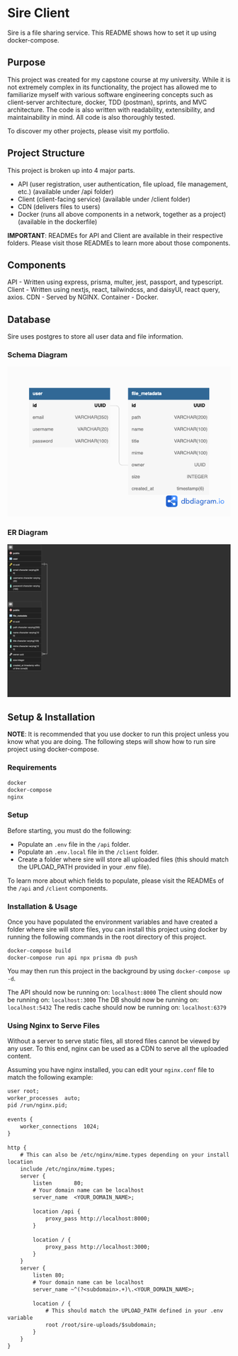 # Sire Client

Sire is a file sharing service. This README shows how to set it up using docker-compose.

## Purpose

This project was created for my capstone course at my university. While it is not extremely complex in its functionality, the project has allowed me to familiarize myself with various software engineering concepts such as client-server architecture, docker, TDD (postman), sprints, and MVC architecture. The code is also written with readability, extensibility, and maintainability in mind. All code is also thoroughly tested.

To discover my other projects, please visit my portfolio.

## Project Structure

This project is broken up into 4 major parts.

- API (user registration, user authentication, file upload, file management, etc.) (available under /api folder)
- Client (client-facing service) (available under /client folder)
- CDN (delivers files to users)
- Docker (runs all above components in a network, together as a project) (available in the dockerfile)

**IMPORTANT**: READMEs for API and Client are available in their respective folders. Please visit those READMEs to learn more about those components.

## Components

API - Written using express, prisma, multer, jest, passport, and typescript.
Client - Written using nextjs, react, tailwindcss, and daisyUI, react query, axios.
CDN - Served by NGINX.
Container - Docker.

## Database

Sire uses postgres to store all user data and file information.

### Schema Diagram

![Schema](./api/prisma/schema_diagram.png)

### ER Diagram

![ERD](./api/prisma/ER_diagram.png)

## Setup & Installation

**NOTE**: It is recommended that you use docker to run this project unless you know what you are doing. The following steps will show how to run sire project using docker-compose.

### Requirements

```
docker
docker-compose
nginx
```

### Setup

Before starting, you must do the following:

- Populate an `.env` file in the `/api` folder.
- Populate an `.env.local` file in the `/client` folder.
- Create a folder where sire will store all uploaded files (this should match the UPLOAD_PATH provided in your .env file).

To learn more about which fields to populate, please visit the READMEs of the `/api` and `/client` components.

### Installation & Usage

Once you have populated the environment variables and have created a folder where sire will store files, you can install this project using docker by running the following commands in the root directory of this project.

```
docker-compose build
docker-compose run api npx prisma db push
```

You may then run this project in the background by using `docker-compose up -d`.

The API should now be running on: `localhost:8000`
The client should now be running on: `localhost:3000`
The DB should now be running on: `localhost:5432`
The redis cache should now be running on: `localhost:6379`

### Using Nginx to Serve Files

Without a server to serve static files, all stored files cannot be viewed by any user. To this end, nginx can be used as a CDN to serve all the uploaded content.

Assuming you have nginx installed, you can edit your `nginx.conf` file to match the following example:

```
user root;
worker_processes  auto;
pid /run/nginx.pid;

events {
    worker_connections  1024;
}

http {
    # This can also be /etc/nginx/mime.types depending on your install location
    include /etc/nginx/mime.types;
    server {
        listen       80;
        # Your domain name can be localhost
        server_name  <YOUR_DOMAIN_NAME>;

        location /api {
            proxy_pass http://localhost:8000;
        }

        location / {
            proxy_pass http://localhost:3000;
        }
    }
    server {
        listen 80;
        # Your domain name can be localhost
        server_name ~^(?<subdomain>.+)\.<YOUR_DOMAIN_NAME>;

        location / {
            # This should match the UPLOAD_PATH defined in your .env variable
            root /root/sire-uploads/$subdomain;
        }
    }
}
```
